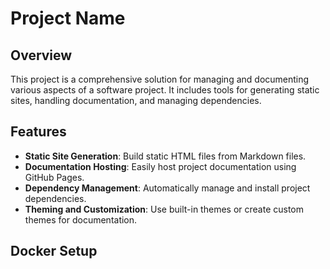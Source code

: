 
# Project Name

## Overview

This project is a comprehensive solution for managing and documenting various aspects of a software project. It includes tools for generating static sites, handling documentation, and managing dependencies.

## Features

- **Static Site Generation**: Build static HTML files from Markdown files.
- **Documentation Hosting**: Easily host project documentation using GitHub Pages.
- **Dependency Management**: Automatically manage and install project dependencies.
- **Theming and Customization**: Use built-in themes or create custom themes for documentation.

## Docker Setup


